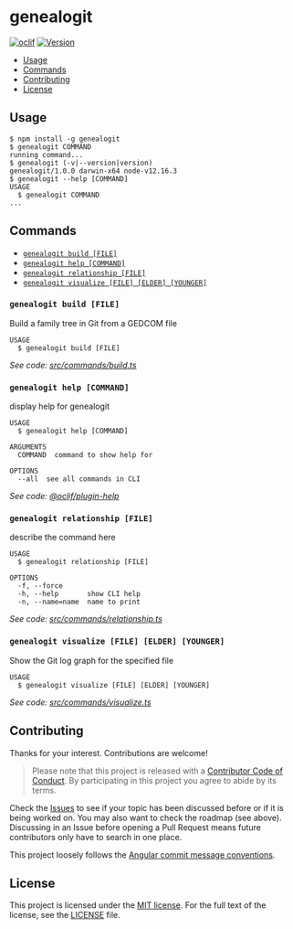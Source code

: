 # genealogit

[![oclif](https://img.shields.io/badge/cli-oclif-brightgreen.svg)](https://oclif.io)
[![Version](https://img.shields.io/npm/v/genealogit.svg)](https://npmjs.org/package/genealogit)

<!-- toc -->
* [Usage](#usage)
* [Commands](#commands)
* [Contributing](#contributing)
* [License](#license)
<!-- tocstop -->
## Usage
<!-- usage -->
```sh-session
$ npm install -g genealogit
$ genealogit COMMAND
running command...
$ genealogit (-v|--version|version)
genealogit/1.0.0 darwin-x64 node-v12.16.3
$ genealogit --help [COMMAND]
USAGE
  $ genealogit COMMAND
...
```
<!-- usagestop -->
## Commands
<!-- commands -->
* [`genealogit build [FILE]`](#genealogit-build-file)
* [`genealogit help [COMMAND]`](#genealogit-help-command)
* [`genealogit relationship [FILE]`](#genealogit-relationship-file)
* [`genealogit visualize [FILE] [ELDER] [YOUNGER]`](#genealogit-visualize-file-elder-younger)

### `genealogit build [FILE]`

Build a family tree in Git from a GEDCOM file

```
USAGE
  $ genealogit build [FILE]
```

_See code: [src/commands/build.ts](https://github.com/olets/genealogit/blob/v1.0.0/src/commands/build.ts)_

### `genealogit help [COMMAND]`

display help for genealogit

```
USAGE
  $ genealogit help [COMMAND]

ARGUMENTS
  COMMAND  command to show help for

OPTIONS
  --all  see all commands in CLI
```

_See code: [@oclif/plugin-help](https://github.com/oclif/plugin-help/blob/v3.0.1/src/commands/help.ts)_

### `genealogit relationship [FILE]`

describe the command here

```
USAGE
  $ genealogit relationship [FILE]

OPTIONS
  -f, --force
  -h, --help       show CLI help
  -n, --name=name  name to print
```

_See code: [src/commands/relationship.ts](https://github.com/olets/genealogit/blob/v1.0.0/src/commands/relationship.ts)_

### `genealogit visualize [FILE] [ELDER] [YOUNGER]`

Show the Git log graph for the specified file

```
USAGE
  $ genealogit visualize [FILE] [ELDER] [YOUNGER]
```

_See code: [src/commands/visualize.ts](https://github.com/olets/genealogit/blob/v1.0.0/src/commands/visualize.ts)_
<!-- commandsstop -->
## Contributing

Thanks for your interest. Contributions are welcome!

> Please note that this project is released with a [Contributor Code of Conduct](CODE_OF_CONDUCT.md). By participating in this project you agree to abide by its terms.

Check the [Issues](https://github.com/olets/zsh-abbr/issues) to see if your topic has been discussed before or if it is being worked on. You may also want to check the roadmap (see above). Discussing in an Issue before opening a Pull Request means future contributors only have to search in one place.

This project loosely follows the [Angular commit message conventions](https://docs.google.com/document/d/1QrDFcIiPjSLDn3EL15IJygNPiHORgU1_OOAqWjiDU5Y/edit).

## License

This project is licensed under the [MIT license](http://opensource.org/licenses/MIT).
For the full text of the license, see the [LICENSE](LICENSE) file.
